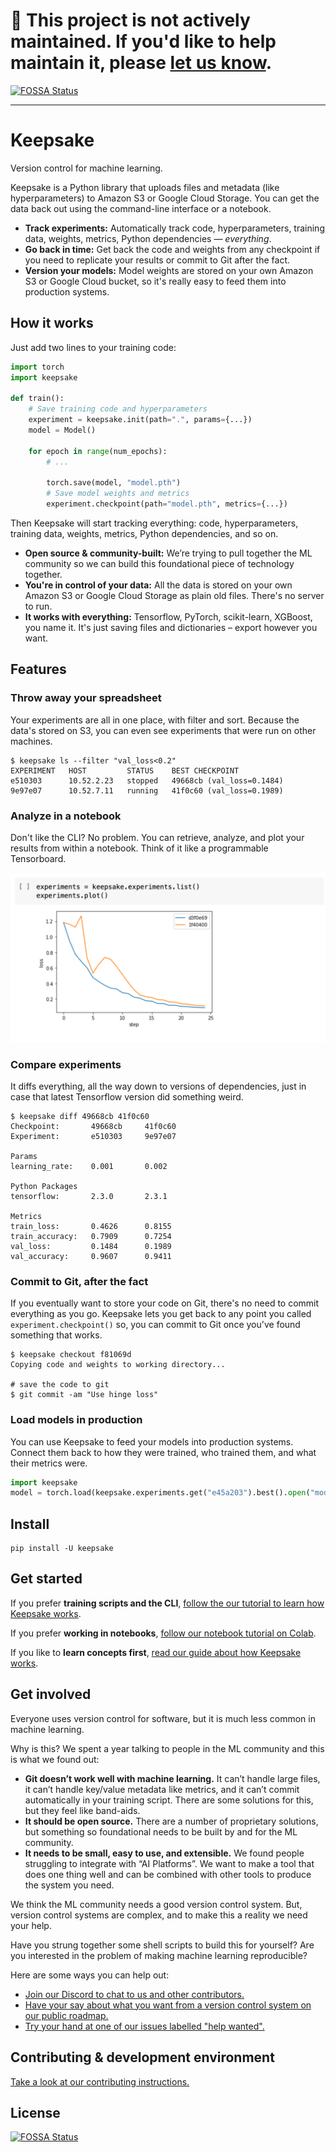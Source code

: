 # 📣 This project is not actively maintained. If you'd like to help maintain it, please [let us know](https://github.com/replicate/keepsake/issues/873).
[![FOSSA Status](https://app.fossa.com/api/projects/git%2Bgithub.com%2Freplicate%2Fkeepsake.svg?type=shield)](https://app.fossa.com/projects/git%2Bgithub.com%2Freplicate%2Fkeepsake?ref=badge_shield)


---

# Keepsake

Version control for machine learning.

Keepsake is a Python library that uploads files and metadata (like hyperparameters) to Amazon S3 or Google Cloud Storage. You can get the data back out using the command-line interface or a notebook.

- **Track experiments:** Automatically track code, hyperparameters, training data, weights, metrics, Python dependencies — _everything_.
- **Go back in time:** Get back the code and weights from any checkpoint if you need to replicate your results or commit to Git after the fact.
- **Version your models:** Model weights are stored on your own Amazon S3 or Google Cloud bucket, so it's really easy to feed them into production systems.

## How it works

Just add two lines to your training code:

```python
import torch
import keepsake

def train():
    # Save training code and hyperparameters
    experiment = keepsake.init(path=".", params={...})
    model = Model()

    for epoch in range(num_epochs):
        # ...

        torch.save(model, "model.pth")
        # Save model weights and metrics
        experiment.checkpoint(path="model.pth", metrics={...})
```

Then Keepsake will start tracking everything: code, hyperparameters, training data, weights, metrics, Python dependencies, and so on.

- **Open source & community-built:** We’re trying to pull together the ML community so we can build this foundational piece of technology together.
- **You're in control of your data:** All the data is stored on your own Amazon S3 or Google Cloud Storage as plain old files. There's no server to run.
- **It works with everything:** Tensorflow, PyTorch, scikit-learn, XGBoost, you name it. It's just saving files and dictionaries – export however you want.

## Features

### Throw away your spreadsheet

Your experiments are all in one place, with filter and sort. Because the data's stored on S3, you can even see experiments that were run on other machines.

```shell-session
$ keepsake ls --filter "val_loss<0.2"
EXPERIMENT   HOST         STATUS    BEST CHECKPOINT
e510303      10.52.2.23   stopped   49668cb (val_loss=0.1484)
9e97e07      10.52.7.11   running   41f0c60 (val_loss=0.1989)
```

### Analyze in a notebook

Don't like the CLI? No problem. You can retrieve, analyze, and plot your results from within a notebook. Think of it like a programmable Tensorboard.

<img src="web/public/images/notebook.png" width="700" />

### Compare experiments

It diffs everything, all the way down to versions of dependencies, just in case that latest Tensorflow version did something weird.

```shell-session
$ keepsake diff 49668cb 41f0c60
Checkpoint:       49668cb     41f0c60
Experiment:       e510303     9e97e07

Params
learning_rate:    0.001       0.002

Python Packages
tensorflow:       2.3.0       2.3.1

Metrics
train_loss:       0.4626      0.8155
train_accuracy:   0.7909      0.7254
val_loss:         0.1484      0.1989
val_accuracy:     0.9607      0.9411
```

### Commit to Git, after the fact

If you eventually want to store your code on Git, there's no need to
commit everything as you go. Keepsake lets you get back to any
point you called `experiment.checkpoint()` so, you can
commit to Git once you've found something that works.

```shell-session
$ keepsake checkout f81069d
Copying code and weights to working directory...

# save the code to git
$ git commit -am "Use hinge loss"
```

### Load models in production

You can use Keepsake to feed your models into production systems. Connect them back to how they were trained, who trained them, and what their metrics were.

```python
import keepsake
model = torch.load(keepsake.experiments.get("e45a203").best().open("model.pth"))
```

## Install

```
pip install -U keepsake
```

## Get started

If you prefer **training scripts and the CLI**, [follow the our tutorial to learn how Keepsake works](https://keepsake.ai/docs/tutorial).

If you prefer **working in notebooks**, <a href="https://keepsake.ai/docs/notebook-tutorial" target="_blank">follow our notebook tutorial on Colab</a>.

If you like to **learn concepts first**, [read our guide about how Keepsake works](https://keepsake.ai/docs/learn/how-it-works).

## Get involved

Everyone uses version control for software, but it is much less common in machine learning.

Why is this? We spent a year talking to people in the ML community and this is what we found out:

- **Git doesn’t work well with machine learning.** It can’t handle large files, it can’t handle key/value metadata like metrics, and it can’t commit automatically in your training script. There are some solutions for this, but they feel like band-aids.
- **It should be open source.** There are a number of proprietary solutions, but something so foundational needs to be built by and for the ML community.
- **It needs to be small, easy to use, and extensible.** We found people struggling to integrate with “AI Platforms”. We want to make a tool that does one thing well and can be combined with other tools to produce the system you need.

We think the ML community needs a good version control system. But, version control systems are complex, and to make this a reality we need your help.

Have you strung together some shell scripts to build this for yourself? Are you interested in the problem of making machine learning reproducible?

Here are some ways you can help out:

- [Join our Discord to chat to us and other contributors.](https://discord.gg/QmzJApGjyE)
- [Have your say about what you want from a version control system on our public roadmap.](https://github.com/replicate/keepsake/projects/1)
- [Try your hand at one of our issues labelled "help wanted".](https://github.com/replicate/keepsake/labels/help%20wanted)

## Contributing & development environment

[Take a look at our contributing instructions.](CONTRIBUTING.md)


## License
[![FOSSA Status](https://app.fossa.com/api/projects/git%2Bgithub.com%2Freplicate%2Fkeepsake.svg?type=large)](https://app.fossa.com/projects/git%2Bgithub.com%2Freplicate%2Fkeepsake?ref=badge_large)